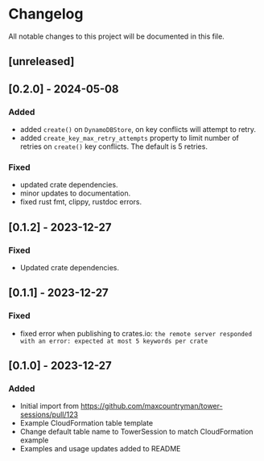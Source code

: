 # Changelog

All notable changes to this project will be documented in this file.

## [unreleased]

## [0.2.0] - 2024-05-08

### Added

- added `create()` on `DynamoDBStore`, on key conflicts will attempt to retry.
- added `create_key_max_retry_attempts` property to limit number of retries on `create()` key conflicts. The default is 5 retries.

### Fixed

- updated crate dependencies.
- minor updates to documentation.
- fixed rust fmt, clippy, rustdoc errors.

## [0.1.2] - 2023-12-27

### Fixed

- Updated crate dependencies. 

## [0.1.1] - 2023-12-27

### Fixed

- fixed error when publishing to crates.io: `the remote server responded with an error: expected at most 5 keywords per crate` 

## [0.1.0] - 2023-12-27

### Added

- Initial import from https://github.com/maxcountryman/tower-sessions/pull/123
- Example CloudFormation table template
- Change default table name to TowerSession to match CloudFormation example
- Examples and usage updates added to README
